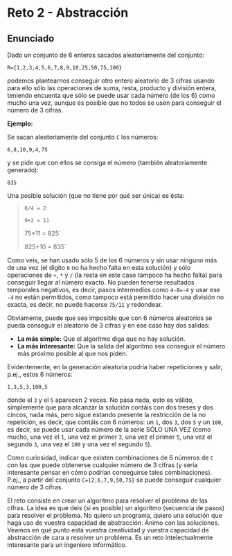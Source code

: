 # Reto 2 - Abstracción

## Enunciado

Dado un conjunto de 6 enteros sacados aleatoriamente del conjunto:

```
R={1,2,3,4,5,6,7,8,9,10,25,50,75,100}
```

podemos plantearnos conseguir otro entero aleatorio de 3 cifras usando para ello sólo las operaciones de suma, resta, producto y división entera, teniendo encuenta que sólo se puede usar cada número (de los 6) como mucho una vez, aunque es posible que no todos se usen para conseguir el número de 3 cifras.

**Ejemplo:**

Se sacan aleatoriamente del conjunto `C` los números:

```
6,8,10,9,4,75
```

y se pide que con ellos se consiga el número (también aleatoriamente generado):

```
835
```

Una posible solución (que no tiene por qué ser única) es ésta:

> `8/4 = 2`
>
> `9+2 = 11`
>
> 75*11 = 825`
>
> 825+10 = 835`

Como veis, se han usado sólo 5 de los 6 números y sin usar ninguno más de una vez (el dígito `6` no ha hecho falta en esta solución) y sólo operaciones de `+`, `*` y `/` (la resta en este caso tampoco ha hecho falta) para conseguir llegar al número exacto.
No pueden tenerse resultados temporales negativos, es decir, pasos intermedios como `4-8=-4` y usar ese `-4` no están permitidos, como tampoco está permitido hacer una división no exacta, es decir, no puede hacerse `75/11` y redondear.

Obviamente, puede que sea imposible que con 6 números aleatorios se pueda conseguir el aleatorio de 3 cifras y en ese caso hay dos salidas:

- **La más simple:** Que el algoritmo diga que no hay solución.
- **La más interesante:** Que la salida del algoritmo sea conseguir el número más próximo posible al que nos piden.

Evidentemente, en la generación aleatoria podría haber repeticiones y salir, p.ej., estos 6 números:

```
1,3,5,3,100,5
```

donde el `3` y el `5` aparecen 2 veces.
No pasa nada, esto es válido, simplemente que para alcanzar la solución contáis con dos treses y dos cincos, nada más, pero sigue estando presente la restricción de la no repetición, es decir, que contáis con 6 números: un `1`, dos `3`, dos `5` y un `100`, es decir, se puede usar cada número de la serie SÓLO UNA VEZ (como mucho, una vez el `1`, una vez el primer `3`, una vez el primer `5`, una vez el segundo `3`, una vez el `100` y una vez el segundo `5`).

Como curiosidad, indicar que existen combinaciones de 6 números de `C` con las que puede obtenerse cualquier número de 3 cifras (y sería interesante pensar en cómo podrían conseguirse tales combinaciones).
P.ej., a partir del conjunto `C={2,6,7,9,50,75}` se puede conseguir cualquier número de 3 cifras.

El reto consiste en crear un algoritmo para resolver el problema de las cifras.
La idea es que deis (si es posible) un algoritmo (secuencia de pasos) para resolver el problema.
No quiero un programa, quiero una solución que haga uso de vuestra capacidad de abstracción.
Ánimo con las soluciones.
Veamos en qué punto está vuestra creatividad y vuestra capacidad de abstracción de cara a resolver un problema.
Es un reto intelectualmente interesante para un ingeniero informático.
